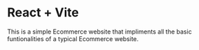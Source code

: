 # React + Vite

This is a simple Ecommerce website that impliments all the basic funtionalities of a typical Ecommerce website.
